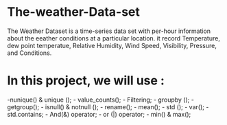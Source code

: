 # The-weather-Data-set
The Weather Dataset is a time-series data set with per-hour information about the eeather conditions at a particular location. it record Temperature, dew point temperatue, Relative Humidity, Wind Speed, Visibility, Pressure, and Conditions.
# In this project, we will use :
-nunique() & unique (); - value_counts(); - Filtering; - groupby (); - getgroup(); - isnull() & notnull (); - rename(); - mean(); - std (); - var(); - std.contains; - And(&) operator; - or (|) operator; - min() & max();
